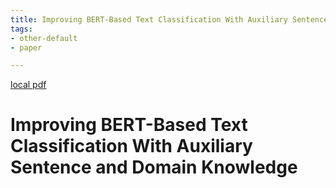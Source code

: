```yaml
---
title: Improving BERT-Based Text Classification With Auxiliary Sentence and Domain Knowledge
tags:
- other-default
- paper

---
```


[local pdf](../../../pdfs/Improving%20BERT-Based%20Text%20Classification%20With%20Auxiliary%20Sentence%20and%20Domain%20Knowledge.pdf)

# Improving BERT-Based Text Classification With Auxiliary Sentence and Domain Knowledge
